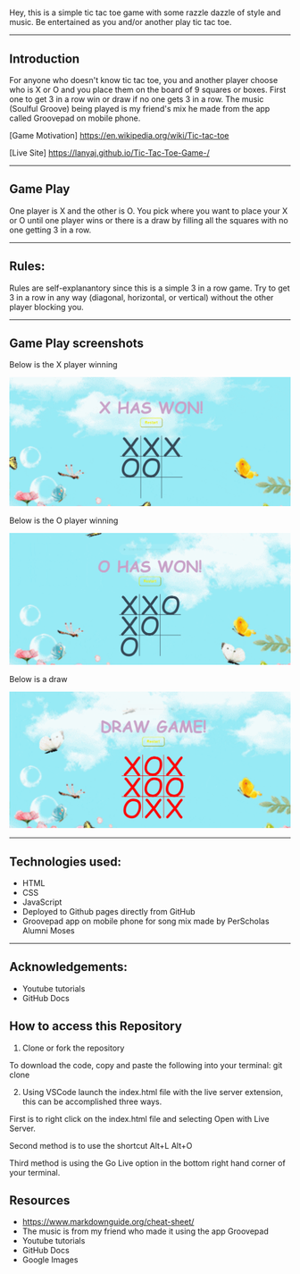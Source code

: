 # 

Hey, this is a simple tic tac toe game with some razzle dazzle of style and music. Be entertained as you and/or another play tic tac toe.

- - - 

## Introduction

For anyone who doesn't know tic tac toe, you and another player choose who is X or O and you place them on the board of 9 squares or boxes. First one to get 3 in a row win or draw if no one gets 3 in a row. 
The music (Soulful Groove) being played is my friend's mix he made from the app called Groovepad on mobile phone.

[Game Motivation] https://en.wikipedia.org/wiki/Tic-tac-toe

[Live Site] https://lanyaj.github.io/Tic-Tac-Toe-Game-/

- - - 

## Game Play

One player is X and the other is O. You pick where you want to place your X or O until one player wins or there is a draw by filling all the squares with no one getting 3 in a row.
- - - 

## Rules:

Rules are self-explanantory since this is a simple 3 in a row game. Try to get 3 in a row in any way (diagonal, horizontal, or vertical) without the other player blocking you.

- - -

## Game Play screenshots

Below is the X player winning

![](./xWon.png)

Below is the O player winning

![](./oWon.png)

Below is a draw

![](./draw.png)

- - - 

## Technologies used:
- HTML
- CSS
- JavaScript
- Deployed to Github pages directly from GitHub
- Groovepad app on mobile phone for song mix made by PerScholas Alumni Moses

- - - 

## Acknowledgements:
- Youtube tutorials
- GitHub Docs


## How to access this Repository

1. Clone or fork the repository

To download the code, copy and paste the following into your terminal:
git clone 


2. Using VSCode launch the index.html file with the live server extension, this can be accomplished three ways. 

First is to right click on the index.html file and selecting Open with Live Server.


Second method is to use the shortcut Alt+L Alt+O


Third method is using the Go Live option in the bottom right hand corner of your terminal.


## Resources

- https://www.markdownguide.org/cheat-sheet/
- The music is from my friend who made it using the app Groovepad 
- Youtube tutorials
- GitHub Docs
- Google Images
